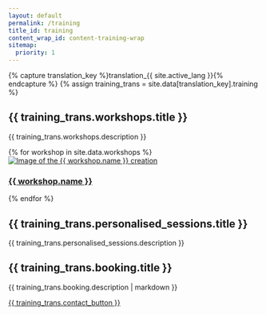 ```yaml
---
layout: default
permalink: /training
title_id: training
content_wrap_id: content-training-wrap
sitemap:
  priority: 1
---
```


{% capture translation_key %}translation_{{ site.active_lang }}{% endcapture %}
{% assign training_trans = site.data[translation_key].training %}

## {{ training_trans.workshops.title }}

{{ training_trans.workshops.description }}

<div class="creations-container">
  {% for workshop in site.data.workshops %}
    <div class="creation-card">
      <a href="{{ 'workshops/' | append: workshop.url_tag | relative_url }}">
        <div class="creation-image-wrap">
          <img src="{{ workshop.main_image | relative_url }}" alt="Image of the {{ workshop.name }} creation" class="creation-image">
        </div>
        <h3 class="creation-name navigation-button">{{ workshop.name }}</h3>
      </a>
    </div>
  {% endfor %}
</div>

## {{ training_trans.personalised_sessions.title }}

{{ training_trans.personalised_sessions.description }}

## {{ training_trans.booking.title }}

{{ training_trans.booking.description | markdown }}

<p class="center-align">
<a href="{{ 'contact' | relative_url  }}" class="button navigation-button">{{ training_trans.contact_button }}</a>
</p>
